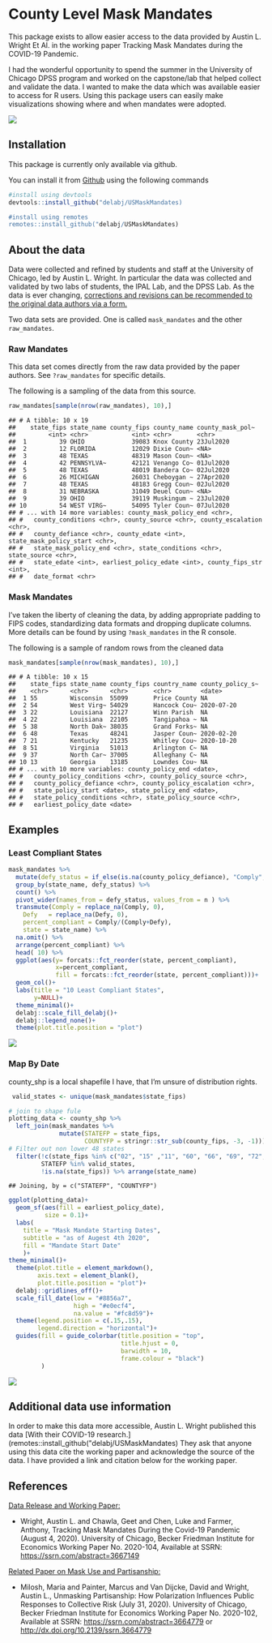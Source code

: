 County Level Mask Mandates
================

This package exists to allow easier access to the data provided by
Austin L. Wright Et Al. in the working paper Tracking Mask Mandates
during the COVID-19 Pandemic.

I had the wonderful opportunity to spend the summer in the University of
Chicago DPSS program and worked on the capstone/lab that helped collect
and validate the data. I wanted to make the data which was available
easier to access for R users. Using this package users can easily make
visualizations showing where and when mandates were adopted.

![](README_files/figure-gfm/unnamed-chunk-1-1.png)<!-- -->

## Installation

This package is currently only available via github.

You can install it from [Github](github.com) using the following
commands

``` r
#install using devtools
devtools::install_github("delabj/USMaskMandates)

#install using remotes
remotes::install_github("delabj/USMaskMandates)
```

## About the data

Data were collected and refined by students and staff at the University
of Chicago, led by Austin L. Wright. In particular the data was
collected and validated by two labs of students, the IPAL Lab, and the
DPSS Lab. As the data is ever changing, [corrections and revisions can
be recommended to the original data authors via a
form.](https://docs.google.com/forms/u/2/d/e/1FAIpQLSfi4NTKH8_kFD8hb7_oWdcY2pIp9_YEbwvGs7kLmqU99_rQvw/viewform?usp=send_form)

Two data sets are provided. One is called `mask_mandates` and the other
`raw_mandates`.

### Raw Mandates

This data set comes directly from the raw data provided by the paper
authors. See `?raw_mandates` for specific details.

The following is a sampling of the data from this source.

``` r
raw_mandates[sample(nrow(raw_mandates), 10),] 
```

    ## # A tibble: 10 x 19
    ##    state_fips state_name county_fips county_name county_mask_pol~
    ##         <int> <chr>            <int> <chr>       <chr>           
    ##  1         39 OHIO             39083 Knox County 23Jul2020       
    ##  2         12 FLORIDA          12029 Dixie Coun~ <NA>            
    ##  3         48 TEXAS            48319 Mason Coun~ <NA>            
    ##  4         42 PENNSYLVA~       42121 Venango Co~ 01Jul2020       
    ##  5         48 TEXAS            48019 Bandera Co~ 02Jul2020       
    ##  6         26 MICHIGAN         26031 Cheboygan ~ 27Apr2020       
    ##  7         48 TEXAS            48183 Gregg Coun~ 02Jul2020       
    ##  8         31 NEBRASKA         31049 Deuel Coun~ <NA>            
    ##  9         39 OHIO             39119 Muskingum ~ 23Jul2020       
    ## 10         54 WEST VIRG~       54095 Tyler Coun~ 07Jul2020       
    ## # ... with 14 more variables: county_mask_policy_end <chr>,
    ## #   county_conditions <chr>, county_source <chr>, county_escalation <chr>,
    ## #   county_defiance <chr>, county_edate <int>, state_mask_policy_start <chr>,
    ## #   state_mask_policy_end <chr>, state_conditions <chr>, state_source <chr>,
    ## #   state_edate <int>, earliest_policy_edate <int>, county_fips_str <int>,
    ## #   date_format <chr>

### Mask Mandates

I’ve taken the liberty of cleaning the data, by adding appropriate
padding to FIPS codes, standardizing data formats and dropping duplicate
columns. More details can be found by using `?mask_mandates` in the R
console.

The following is a sample of random rows from the cleaned data

``` r
mask_mandates[sample(nrow(mask_mandates), 10),] 
```

    ## # A tibble: 10 x 15
    ##    state_fips state_name county_fips country_name county_policy_s~
    ##    <chr>      <chr>      <chr>       <chr>        <date>          
    ##  1 55         Wisconsin  55099       Price County NA              
    ##  2 54         West Virg~ 54029       Hancock Cou~ 2020-07-20      
    ##  3 22         Louisiana  22127       Winn Parish  NA              
    ##  4 22         Louisiana  22105       Tangipahoa ~ NA              
    ##  5 38         North Dak~ 38035       Grand Forks~ NA              
    ##  6 48         Texas      48241       Jasper Coun~ 2020-02-20      
    ##  7 21         Kentucky   21235       Whitley Cou~ 2020-10-20      
    ##  8 51         Virginia   51013       Arlington C~ NA              
    ##  9 37         North Car~ 37005       Alleghany C~ NA              
    ## 10 13         Georgia    13185       Lowndes Cou~ NA              
    ## # ... with 10 more variables: county_policy_end <date>,
    ## #   county_policy_conditions <chr>, county_policy_source <chr>,
    ## #   county_policy_defiance <chr>, county_policy_escalation <chr>,
    ## #   state_policy_start <date>, state_policy_end <date>,
    ## #   state_policy_conditions <chr>, state_policy_source <chr>,
    ## #   earliest_policy_date <date>

## Examples

### Least Compliant States

``` r
mask_mandates %>%
  mutate(defy_status = if_else(is.na(county_policy_defiance), "Comply", "Defy" )) %>%
  group_by(state_name, defy_status) %>%
  count() %>% 
  pivot_wider(names_from = defy_status, values_from = n ) %>%
  transmute(Comply = replace_na(Comply, 0),
    Defy   = replace_na(Defy, 0),
    percent_compliant = Comply/(Comply+Defy), 
    state = state_name) %>%
  na.omit() %>%
  arrange(percent_compliant) %>%
  head( 10) %>%
  ggplot(aes(y= forcats::fct_reorder(state, percent_compliant), 
             x=percent_compliant, 
             fill = forcats::fct_reorder(state, percent_compliant)))+
  geom_col()+
  labs(title = "10 Least Compliant States", 
       y=NULL)+
  theme_minimal()+
  delabj::scale_fill_delabj()+
  delabj::legend_none()+
  theme(plot.title.position = "plot")
```

![](README_files/figure-gfm/unnamed-chunk-4-1.png)<!-- -->

### Map By Date

county\_shp is a local shapefile I have, that I’m unsure of distribution
rights.

``` r
 valid_states <- unique(mask_mandates$state_fips)

# join to shape fule
plotting_data <- county_shp %>%
  left_join(mask_mandates %>%
              mutate(STATEFP = state_fips,
                     COUNTYFP = stringr::str_sub(county_fips, -3, -1))) %>%
# Filter out non lower 48 states
  filter(!c(state_fips %in% c("02", "15" ,"11", "60", "66", "69", "72", "78")), 
         STATEFP %in% valid_states, 
         !is.na(state_fips)) %>% arrange(state_name)
```

    ## Joining, by = c("STATEFP", "COUNTYFP")

``` r
ggplot(plotting_data)+
  geom_sf(aes(fill = earliest_policy_date), 
          size = 0.1)+
  labs(
    title = "Mask Mandate Starting Dates",
    subtitle = "as of Augest 4th 2020", 
    fill = "Mandate Start Date"
    )+
theme_minimal()+
  theme(plot.title = element_markdown(), 
        axis.text = element_blank(), 
        plot.title.position = "plot")+
  delabj::gridlines_off()+
  scale_fill_date(low = "#8856a7",
                  high = "#e0ecf4", 
                  na.value = "#fc8d59")+
  theme(legend.position = c(.15,.15), 
        legend.direction = "horizontal")+
  guides(fill = guide_colorbar(title.position = "top", 
                               title.hjust = 0, 
                               barwidth = 10, 
                               frame.colour = "black") 
         )
```

![](README_files/figure-gfm/unnamed-chunk-5-1.png)<!-- -->

## Additional data use information

In order to make this data more accessible, Austin L. Wright published
this data \[With their COVID-19
research.\](remotes::install\_github("delabj/USMaskMandates) They ask
that anyone using this data cite the working paper and acknowledge the
source of the data. I have provided a link and citation below for the
working paper.

## References

[Data Release and Working
Paper:](https://bfi.uchicago.edu/wp-content/uploads/BFI_WP_2020104.pdf)

  - Wright, Austin L. and Chawla, Geet and Chen, Luke and Farmer,
    Anthony, Tracking Mask Mandates During the Covid-19 Pandemic (August
    4, 2020). University of Chicago, Becker Friedman Institute for
    Economics Working Paper No. 2020-104, Available at SSRN:
    <https://ssrn.com/abstract=3667149>

[Related Paper on Mask Use and
Partisanship:](https://papers.ssrn.com/sol3/papers.cfm?abstract_id=3664779)

  - Milosh, Maria and Painter, Marcus and Van Dijcke, David and Wright,
    Austin L., Unmasking Partisanship: How Polarization Influences
    Public Responses to Collective Risk (July 31, 2020). University of
    Chicago, Becker Friedman Institute for Economics Working Paper
    No. 2020-102, Available at SSRN:
    <https://ssrn.com/abstract=3664779> or
    <http://dx.doi.org/10.2139/ssrn.3664779>
